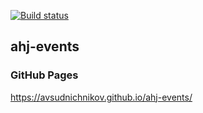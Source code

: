 [![Build status](https://ci.appveyor.com/api/projects/status/bhrq4t3s4fjpelu4?svg=true)](https://ci.appveyor.com/project/avsudnichnikov/ahj-events)
## ahj-events
### GitHub Pages
https://avsudnichnikov.github.io/ahj-events/
